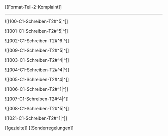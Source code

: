 [[Format-Teil-2-Komplaint]]

---
![[100-C1-Schreiben-T2#^5|^]]

![[001-C1-Schreiben-T2#^5|^]] 

![[002-C1-Schreiben-T2#^6|^]]

![[009-C1-Schreiben-T2#^5|^]]

![[003-C1-Schreiben-T2#^4|^]]

![[004-C1-Schreiben-T2#^4|^]]

![[005-C1-Schreiben-T2#^4|^]]

![[006-C1-Schreiben-T2#^1|^]]

![[007-C1-Schreiben-T2#^4|^]]

![[008-C1-Schreiben-T2#^5|^]]

![[021-C1-Schreiben-T2#^1|^]] 

[[gezielte]] [[Sonderregelungen]]

